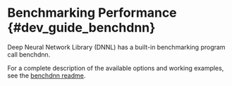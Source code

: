 Benchmarking Performance {#dev_guide_benchdnn}
==============================================

Deep Neural Network Library (DNNL) has a
built-in benchmarking program call benchdnn.

For a complete description of the available options and working examples, see
the [benchdnn readme](https://github.com/oneapi-src/oneDNN/blob/master/tests/benchdnn/README.md).

